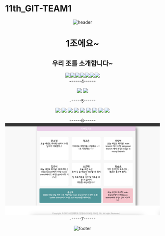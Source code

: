 # 11th_GIT-TEAM1

<div align="center">

![header](https://capsule-render.vercel.app/api?type=waving&color=auto&height=300&section=header&text=멋쟁이사자처럼%201조%0A&fontSize=60&animation=fadeIn&fontAlignY=38&desc=사랑은%20남과%20나눌%20때%20커진다&descAlignY=51&descAlign=62)


# 1조에요~


<h2 align="center">우리 조를 소개합니다~</h2>
<div style="display: flex; flex-wrap: wrap; justify-content: center">
<a href="https://github.com/koniiing">
    <img src="https://github.com/koniiing.png" width="100">
</a>
<a href="https://github.com/Als-ET">
    <img src="https://github.com/Als-ET.png" width="100">
</a>
<a href="https://github.com/SojeongM">
    <img src="https://github.com/SojeongM.png" width="100">
</a>
<a href="https://github.com/yuyi5187">
    <img src="https://github.com/yuyi5187.png" width="100">
</a>
<a href="https://github.com/lsy0163">
    <img src="https://github.com/lsy0163.png" width="100">
</a>
<a href="https://github.com/SoftCoffee1">
    <img src="https://github.com/SoftCoffee1.png" width="100">
</a>
<a href="https://github.com/Sunchoiv">
    <img src="https://github.com/Sunchoiv.png" width="100">
</a>

</div>
------4------

<img src="https://img.shields.io/badge
/HTML5-E34F26?style=
?style=flat-square&logo=appveyor&logo=html5&logoColor
=white"/>
<img src="https://img.shields.io/badge
/CSS-1572B6?style=
?style=flat-square&logo=appveyor&logo=css3&logoColor
=white"/>

------5------



<div align="center">
<img src="https://img.shields.io/badge/한우석-FF3300?style=for-the-badge"> <img src="https://img.shields.io/badge/최승호-FF6633?style=for-the-badge"> <img src="https://img.shields.io/badge/정고은-FF99FF?style=for-the-badge"> <img src="https://img.shields.io/badge/윤승호-FFFF00?style=for-the-badge"> <img src="https://img.shields.io/badge/오은택-00CC00?style=for-the-badge"> <img src="https://img.shields.io/badge/문소정-3399FF?style=for-the-badge"> <img src="https://img.shields.io/badge/김유이-0033CC?style=for-the-badge"> <img src="https://img.shields.io/badge/이종미-9966FF?style=for-the-badge"> <img src="https://img.shields.io/badge/이상연-660099?style=for-the-badge">
</div>

------6------
<img src="team1.png" alt="background-image">
------7------

 
 ![footer](https://capsule-render.vercel.app/api?type=waving&color=auto&height=300&section=footer&text=SEXY%20TEAM1&fontSize=90&reversal=true)

</div>
